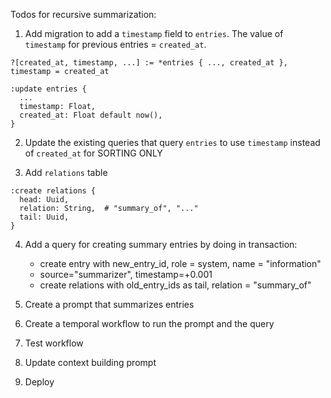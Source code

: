Todos for recursive summarization:

1. Add migration to add a `timestamp` field to `entries`.
   The value of `timestamp` for previous entries = `created_at`.

  ```
  ?[created_at, timestamp, ...] := *entries { ..., created_at }, timestamp = created_at
  
  :update entries {
    ...
    timestamp: Float,
    created_at: Float default now(),
  }
  ```

2. Update the existing queries that query `entries` to use `timestamp` instead of `created_at` for SORTING ONLY

3. Add `relations` table
  
  ```
  :create relations {
    head: Uuid,
    relation: String,  # "summary_of", "..."
    tail: Uuid,
  }
  ```

4. Add a query for creating summary entries by doing in transaction:
    - create entry with new_entry_id, role = system, name = "information"
    - source="summarizer", timestamp=<timestamp of last entry being summarized>+0.001
    - create relations with old_entry_ids as tail, relation = "summary_of"

5. Create a prompt that summarizes entries

6. Create a temporal workflow to run the prompt and the query

7. Test workflow

8. Update context building prompt

9. Deploy
